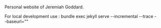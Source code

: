 Personal website of Jeremiah Goddard.

For local development use : bundle exec jekyll serve --incremental --trace --baseurl=""